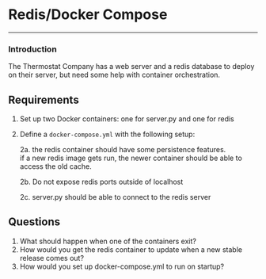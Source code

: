 # Redis/Docker Compose
---

### Introduction
The Thermostat Company has a web server and a redis database to deploy on their server, but need some help with container orchestration.  

Requirements
---
 1. Set up two Docker containers: one for server.py and one for redis
 2. Define a `docker-compose.yml` with the following setup:

     2a. the redis container should have some persistence features. \
         if a new redis image gets run, the newer container should be able to access the old cache. 

     2b. Do not expose redis ports outside of localhost 

     2c. server.py should be able to connect to the redis server

Questions
---
 1. What should happen when one of the containers exit?
 2. How would you get the redis container to update when a new stable release comes out?
 3. How would you set up docker-compose.yml to run on startup?
